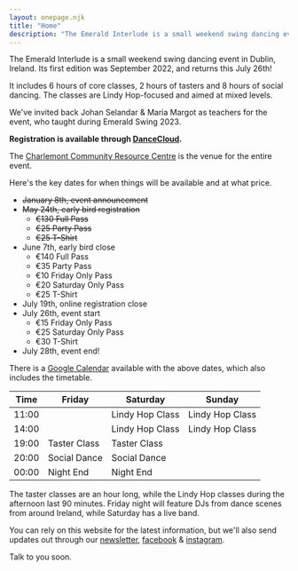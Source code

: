 ```yaml
---
layout: onepage.njk
title: "Home"
description: "The Emerald Interlude is a small weekend swing dancing event that will run from July 26-28th in Dublin, Ireland!"
---
```


The Emerald Interlude is a small weekend swing dancing event in Dublin, Ireland. Its first edition was September 2022, and returns this July 26th!

It includes 6 hours of core classes, 2 hours of tasters and 8 hours of social dancing. The classes are Lindy Hop-focused and aimed at mixed levels.

We've invited back Johan Selandar & Maria Margot as teachers for the event, who taught during Emerald Swing 2023.

**Registration is available through [DanceCloud](https://pobailstomp.dancecloud.com/dance/35882).**

The [Charlemont Community Resource Centre](https://maps.app.goo.gl/gtBNtufm5ExnZkx97) is the venue for the entire event.

Here's the key dates for when things will be available and at what price. 

* ~~January 8th, event announcement~~
* ~~May 24th, early bird registration~~
	* ~~€130 Full Pass~~
	* ~~€25 Party Pass~~
	* ~~€25 T-Shirt~~
* June 7th, early bird close
	* €140 Full Pass
	* €35 Party Pass
	* €10 Friday Only Pass
	* €20 Saturday Only Pass
	* €25 T-Shirt
* July 19th, online registration close
* July 26th, event start
	* €15 Friday Only Pass
	* €25 Saturday Only Pass
	* €30 T-Shirt
* July 28th, event end!

There is a [Google Calendar](https://calendar.google.com/calendar/u/3?cid=YzQyMDcxNWFjODQ5YzU4ZmUyNjEzMDQyODNkOTg0MDU1MmQ4MzJlMjExNDg1MjdlOGViYzExOGQ4NDRlMzI4MUBncm91cC5jYWxlbmRhci5nb29nbGUuY29t) available with the above dates, which also includes the timetable.

| Time  | Friday       | Saturday        | Sunday          |
| ----  | -------------| --------------- | --------------- |
| 11:00 |              | Lindy Hop Class | Lindy Hop Class |
| 14:00 |              | Lindy Hop Class | Lindy Hop Class |
| 19:00 | Taster Class | Taster Class    |                 |
| 20:00 | Social Dance | Social Dance    |                 |
| 00:00 | Night End    | Night End       |                 |

The taster classes are an hour long, while the Lindy Hop classes during the afternoon last 90 minutes. Friday night will feature DJs from dance scenes from around Ireland, while Saturday has a live band.

You can rely on this website for the latest information, but we'll also send updates out through our [newsletter](https://buttondown.email/pobailstomp), [facebook](https://www.facebook.com/pobailstomp) & [instagram](https://www.instagram.com/pobailstomp).

Talk to you soon.
